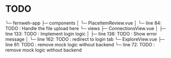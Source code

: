 # TODO

└─ fernweh-app
├─ components
│ └─ PlaceItemReview.vue
│ └─ line 84: TODO : Handle the file upload here
└─ views
├─ ConnectionsView.vue
│ ├─ line 133: TODO : Implement login logic
│ ├─ line 136: TODO : Show error message
│ └─ line 162: TODO : redirect to login tab
└─ ExploreView.vue
├─ line 61: TODO : remove mock logic without backend
└─ line 72: TODO : remove mock logic without backend
